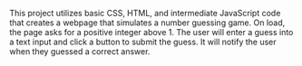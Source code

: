 This project utilizes basic CSS, HTML, and intermediate JavaScript code that creates a webpage that simulates a number guessing game. On load, the page asks for a positive integer above 1. The user will enter a guess into a text input and click a button to submit the guess. It will notify the user when they guessed a correct answer.

